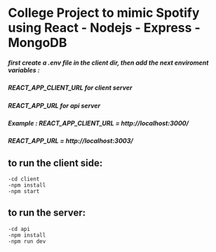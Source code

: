 # College Project to mimic Spotify using React - Nodejs - Express - MongoDB



##### first create a .env file in the client dir, then add the next enviroment variables :
##### REACT_APP_CLIENT_URL for client server
##### REACT_APP_URL for api server 
##### Example : REACT_APP_CLIENT_URL = http://localhost:3000/
#####           REACT_APP_URL = http://localhost:3003/


## to run the client side:

```
-cd client
-npm install
-npm start
```


## to run the server:

```
-cd api
-npm install
-npm run dev
```